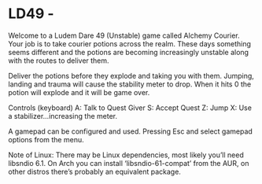 # LD49 -

Welcome to a Ludem Dare 49 (Unstable) game called Alchemy Courier. Your job is to take courier potions across the realm. These days something seems different and the potions are becoming increasingly unstable along with the routes to deliver them.

Deliver the potions before they explode and taking you with them. Jumping, landing and trauma will cause the stability meter to drop. When it hits 0 the potion will explode and it will be game over.

Controls (keyboard)
A: Talk to Quest Giver
S: Accept Quest
Z: Jump
X: Use a stabilizer...increasing the meter.

A gamepad can be configured and used. Pressing Esc and select gamepad options from the menu.

Note of Linux:
There may be Linux dependencies, most likely you’ll need libsndio 6.1. On Arch you can install ‘libsndio-61-compat’ from the AUR, on other distros there’s probably an equivalent package.